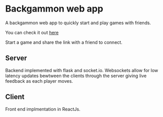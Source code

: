 # Backgammon web app

A backgammon web app to quickly start and play games with friends. 

You can check it out [here](http://www.quickbackgammon.com/)

Start a game and share the link with a friend to connect.

## Server
Backend implemented with flask and socket.io. Websockets allow for low latency updates bewtween the clients through the server giving live feedback as each player moves.

## Client
Front end implmentation in ReactJs. 
